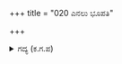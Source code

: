 +++
title = "020 ಎನಲು ಭೂಪತಿ"

+++

<details><summary>ಗದ್ಯ (ಕ.ಗ.ಪ) </summary>

20. ಆಗ ಧರ್ಮರಾಯನು - 'ಕೃಷ್ಣ, ರಕ್ಕಸಾರಿ, ಗೋವಿಂದ, ಪದ್ಮನಾಭ, ಮುಕುಂದ, ರಾವಣಾಂತಕ, ಮನ್ಮಥಜನಕ, ರಾಮಚಂದ್ರ, ಕೇಶವ, ಭಕ್ತವತ್ಸಲ, ಮಾಧವ, ರಕ್ಷಿಸು' ಎಂದು ಸ್ತುತಿಸಿದನು.
</details>

